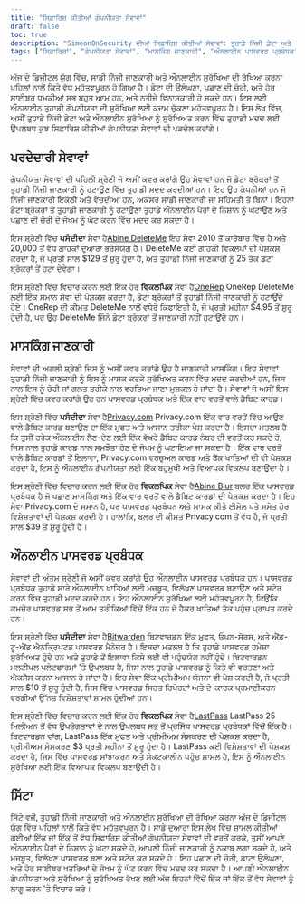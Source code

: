 ```yaml
---
title: "ਸਿਫ਼ਾਰਿਸ਼ ਕੀਤੀਆਂ ਗੋਪਨੀਯਤਾ ਸੇਵਾਵਾਂ"
draft: false
toc: true
description: "SimeonOnSecurity ਦੀਆਂ ਸਿਫ਼ਾਰਿਸ਼ ਕੀਤੀਆਂ ਸੇਵਾਵਾਂ: ਤੁਹਾਡੇ ਨਿੱਜੀ ਡੇਟਾ ਅਤੇ ਔਨਲਾਈਨ ਸੁਰੱਖਿਆ ਦੀ ਰੱਖਿਆ ਲਈ ਭਰੋਸੇਯੋਗ ਗੋਪਨੀਯਤਾ ਸੇਵਾਵਾਂ, ਜਾਣਕਾਰੀ ਮਾਸਕਿੰਗ ਹੱਲ, ਅਤੇ ਔਨਲਾਈਨ ਪਾਸਵਰਡ ਪ੍ਰਬੰਧਕਾਂ ਦੀ ਇੱਕ ਸੂਚੀ। ਪ੍ਰਮੁੱਖ ਡੇਟਾ ਬ੍ਰੋਕਰਾਂ ਤੋਂ ਰਿਕਾਰਡਾਂ ਨੂੰ ਮਿਟਾਉਣ, ਇੱਕ ਵਾਰ-ਵਰਤੋਂ ਵਾਲੇ ਡੈਬਿਟ ਕਾਰਡ ਬਣਾਉਣ, ਪਾਸਵਰਡ ਪ੍ਰਬੰਧਨ ਅਤੇ ਹੋਰ ਬਹੁਤ ਕੁਝ ਲਈ ਤਰਜੀਹੀ ਵਿਕਲਪਾਂ ਦੀ ਖੋਜ ਕਰੋ।"
tags: ["ਸਿਫ਼ਾਰਿਸ਼ਾਂ", "ਗੋਪਨੀਯਤਾ ਸੇਵਾਵਾਂ", "ਮਾਸਕਿੰਗ ਜਾਣਕਾਰੀ", "ਔਨਲਾਈਨ ਪਾਸਵਰਡ ਪ੍ਰਬੰਧਕ", "ਅਬਿਨੇ DeleteMe", "OneRep", "ਅਬਿਨੇ ਬਲਰ", "Privacy.com", "ਬਿਟਵਾਰਡਨ", "E2E ਐਨਕ੍ਰਿਪਟਡ", "ਔਨਲਾਈਨ ਪਾਸਵਰਡ ਮੈਨੇਜਰ"]
---
```

 ਅੱਜ ਦੇ ਡਿਜੀਟਲ ਯੁੱਗ ਵਿੱਚ, ਸਾਡੀ ਨਿੱਜੀ ਜਾਣਕਾਰੀ ਅਤੇ ਔਨਲਾਈਨ ਸੁਰੱਖਿਆ ਦੀ ਰੱਖਿਆ ਕਰਨਾ ਪਹਿਲਾਂ ਨਾਲੋਂ ਕਿਤੇ ਵੱਧ ਮਹੱਤਵਪੂਰਨ ਹੋ ਗਿਆ ਹੈ। ਡੇਟਾ ਦੀ ਉਲੰਘਣਾ, ਪਛਾਣ ਦੀ ਚੋਰੀ, ਅਤੇ ਹੋਰ ਸਾਈਬਰ ਧਮਕੀਆਂ ਸਭ ਬਹੁਤ ਆਮ ਹਨ, ਅਤੇ ਨਤੀਜੇ ਵਿਨਾਸ਼ਕਾਰੀ ਹੋ ਸਕਦੇ ਹਨ। ਇਸ ਲਈ ਔਨਲਾਈਨ ਤੁਹਾਡੀ ਗੋਪਨੀਯਤਾ ਦੀ ਸੁਰੱਖਿਆ ਲਈ ਕਦਮ ਚੁੱਕਣਾ ਮਹੱਤਵਪੂਰਨ ਹੈ। ਇਸ ਲੇਖ ਵਿੱਚ, ਅਸੀਂ ਤੁਹਾਡੇ ਨਿੱਜੀ ਡੇਟਾ ਅਤੇ ਔਨਲਾਈਨ ਸੁਰੱਖਿਆ ਨੂੰ ਸੁਰੱਖਿਅਤ ਕਰਨ ਵਿੱਚ ਤੁਹਾਡੀ ਮਦਦ ਲਈ ਉਪਲਬਧ ਕੁਝ ਸਿਫ਼ਾਰਿਸ਼ ਕੀਤੀਆਂ ਗੋਪਨੀਯਤਾ ਸੇਵਾਵਾਂ ਦੀ ਪੜਚੋਲ ਕਰਾਂਗੇ।

## ਪਰਦੇਦਾਰੀ ਸੇਵਾਵਾਂ

ਗੋਪਨੀਯਤਾ ਸੇਵਾਵਾਂ ਦੀ ਪਹਿਲੀ ਸ਼੍ਰੇਣੀ ਜੋ ਅਸੀਂ ਕਵਰ ਕਰਾਂਗੇ ਉਹ ਸੇਵਾਵਾਂ ਹਨ ਜੋ ਡੇਟਾ ਬ੍ਰੋਕਰਾਂ ਤੋਂ ਤੁਹਾਡੀ ਨਿੱਜੀ ਜਾਣਕਾਰੀ ਨੂੰ ਹਟਾਉਣ ਵਿੱਚ ਤੁਹਾਡੀ ਮਦਦ ਕਰਦੀਆਂ ਹਨ। ਇਹ ਉਹ ਕੰਪਨੀਆਂ ਹਨ ਜੋ ਨਿੱਜੀ ਜਾਣਕਾਰੀ ਇਕੱਠੀ ਅਤੇ ਵੇਚਦੀਆਂ ਹਨ, ਅਕਸਰ ਸਾਡੀ ਜਾਣਕਾਰੀ ਜਾਂ ਸਹਿਮਤੀ ਤੋਂ ਬਿਨਾਂ। ਇਹਨਾਂ ਡੇਟਾ ਬ੍ਰੋਕਰਾਂ ਤੋਂ ਤੁਹਾਡੀ ਜਾਣਕਾਰੀ ਨੂੰ ਹਟਾਉਣਾ ਤੁਹਾਡੇ ਔਨਲਾਈਨ ਪੈਰਾਂ ਦੇ ਨਿਸ਼ਾਨ ਨੂੰ ਘਟਾਉਣ ਅਤੇ ਪਛਾਣ ਦੀ ਚੋਰੀ ਦੇ ਜੋਖਮ ਨੂੰ ਘੱਟ ਕਰਨ ਵਿੱਚ ਮਦਦ ਕਰ ਸਕਦਾ ਹੈ।

ਇਸ ਸ਼੍ਰੇਣੀ ਵਿੱਚ **ਪਸੰਦੀਦਾ** ਸੇਵਾ ਹੈ[Abine DeleteMe](https://joindeleteme.com/refer?coupon=RFR-40867-7DWHR4) ਇਹ ਸੇਵਾ 2010 ਤੋਂ ਕਾਰੋਬਾਰ ਵਿੱਚ ਹੈ ਅਤੇ 20,000 ਤੋਂ ਵੱਧ ਗਾਹਕਾਂ ਦੁਆਰਾ ਭਰੋਸੇਯੋਗ ਹੈ। DeleteMe ਕਈ ਗਾਹਕੀ ਵਿਕਲਪਾਂ ਦੀ ਪੇਸ਼ਕਸ਼ ਕਰਦਾ ਹੈ, ਜੋ ਪ੍ਰਤੀ ਸਾਲ $129 ਤੋਂ ਸ਼ੁਰੂ ਹੁੰਦਾ ਹੈ, ਅਤੇ ਤੁਹਾਡੀ ਨਿੱਜੀ ਜਾਣਕਾਰੀ ਨੂੰ 25 ਤੱਕ ਡੇਟਾ ਬ੍ਰੋਕਰਾਂ ਤੋਂ ਹਟਾ ਦੇਵੇਗਾ।

ਇਸ ਸ਼੍ਰੇਣੀ ਵਿੱਚ ਵਿਚਾਰ ਕਰਨ ਲਈ ਇੱਕ ਹੋਰ **ਵਿਕਲਪਿਕ** ਸੇਵਾ ਹੈ[OneRep](https://onerep.com) OneRep DeleteMe ਲਈ ਇੱਕ ਸਮਾਨ ਸੇਵਾ ਦੀ ਪੇਸ਼ਕਸ਼ ਕਰਦਾ ਹੈ, ਡੇਟਾ ਬ੍ਰੋਕਰਾਂ ਤੋਂ ਤੁਹਾਡੀ ਨਿੱਜੀ ਜਾਣਕਾਰੀ ਨੂੰ ਹਟਾਉਂਦੇ ਹੋਏ। OneRep ਦੀ ਕੀਮਤ DeleteMe ਨਾਲੋਂ ਵਧੇਰੇ ਕਿਫਾਇਤੀ ਹੈ, ਜੋ ਪ੍ਰਤੀ ਮਹੀਨਾ $4.95 ਤੋਂ ਸ਼ੁਰੂ ਹੁੰਦੀ ਹੈ, ਪਰ ਉਹ DeleteMe ਜਿੰਨੇ ਡੇਟਾ ਬ੍ਰੋਕਰਾਂ ਤੋਂ ਜਾਣਕਾਰੀ ਨਹੀਂ ਹਟਾਉਂਦੇ ਹਨ।

## ਮਾਸਕਿੰਗ ਜਾਣਕਾਰੀ

ਸੇਵਾਵਾਂ ਦੀ ਅਗਲੀ ਸ਼੍ਰੇਣੀ ਜਿਸ ਨੂੰ ਅਸੀਂ ਕਵਰ ਕਰਾਂਗੇ ਉਹ ਹੈ ਜਾਣਕਾਰੀ ਮਾਸਕਿੰਗ। ਇਹ ਸੇਵਾਵਾਂ ਤੁਹਾਡੀ ਨਿੱਜੀ ਜਾਣਕਾਰੀ ਨੂੰ ਇਸ ਨੂੰ ਮਾਸਕ ਕਰਕੇ ਸੁਰੱਖਿਅਤ ਕਰਨ ਵਿੱਚ ਮਦਦ ਕਰਦੀਆਂ ਹਨ, ਜਿਸ ਨਾਲ ਇਸ ਨੂੰ ਚੋਰੀ ਜਾਂ ਗਲਤ ਤਰੀਕੇ ਨਾਲ ਵਰਤਿਆ ਜਾਣਾ ਮੁਸ਼ਕਲ ਹੋ ਜਾਂਦਾ ਹੈ। ਸੇਵਾਵਾਂ ਜੋ ਅਸੀਂ ਇਸ ਸ਼੍ਰੇਣੀ ਵਿੱਚ ਕਵਰ ਕਰਾਂਗੇ ਉਹ ਹਨ ਪਾਸਵਰਡ ਪ੍ਰਬੰਧਕ ਅਤੇ ਇੱਕ ਵਾਰ ਵਰਤੋਂ ਵਾਲੇ ਡੈਬਿਟ ਕਾਰਡ।

ਇਸ ਸ਼੍ਰੇਣੀ ਵਿੱਚ **ਪਸੰਦੀਦਾ** ਸੇਵਾ ਹੈ[Privacy.com](https://privacy.com/join/SU86Y) Privacy.com ਇੱਕ ਵਾਰ ਵਰਤੋਂ ਵਿੱਚ ਆਉਣ ਵਾਲੇ ਡੈਬਿਟ ਕਾਰਡ ਬਣਾਉਣ ਦਾ ਇੱਕ ਮੁਫਤ ਅਤੇ ਆਸਾਨ ਤਰੀਕਾ ਪੇਸ਼ ਕਰਦਾ ਹੈ। ਇਸਦਾ ਮਤਲਬ ਹੈ ਕਿ ਤੁਸੀਂ ਹਰੇਕ ਔਨਲਾਈਨ ਲੈਣ-ਦੇਣ ਲਈ ਇੱਕ ਵੱਖਰੇ ਡੈਬਿਟ ਕਾਰਡ ਨੰਬਰ ਦੀ ਵਰਤੋਂ ਕਰ ਸਕਦੇ ਹੋ, ਜਿਸ ਨਾਲ ਤੁਹਾਡੇ ਕਾਰਡ ਨਾਲ ਸਮਝੌਤਾ ਹੋਣ ਦੇ ਜੋਖਮ ਨੂੰ ਘਟਾਇਆ ਜਾ ਸਕਦਾ ਹੈ। ਇੱਕ ਵਾਰ ਵਰਤੋਂ ਵਾਲੇ ਡੈਬਿਟ ਕਾਰਡਾਂ ਤੋਂ ਇਲਾਵਾ, Privacy.com ਵਰਚੁਅਲ ਕਾਰਡ ਅਤੇ ਬੈਂਕ ਖਾਤਿਆਂ ਦੀ ਵੀ ਪੇਸ਼ਕਸ਼ ਕਰਦਾ ਹੈ, ਇਸ ਨੂੰ ਔਨਲਾਈਨ ਗੋਪਨੀਯਤਾ ਲਈ ਇੱਕ ਬਹੁਮੁਖੀ ਅਤੇ ਵਿਆਪਕ ਵਿਕਲਪ ਬਣਾਉਂਦਾ ਹੈ।

ਇਸ ਸ਼੍ਰੇਣੀ ਵਿੱਚ ਵਿਚਾਰ ਕਰਨ ਲਈ ਇੱਕ ਹੋਰ **ਵਿਕਲਪਿਕ** ਸੇਵਾ ਹੈ[Abine Blur](https://dnt.abine.com/#/ref_register/pC8ZbvQtt) ਬਲਰ ਇੱਕ ਪਾਸਵਰਡ ਪ੍ਰਬੰਧਕ ਹੈ ਜੋ ਪਛਾਣ ਮਾਸਕਿੰਗ ਅਤੇ ਇੱਕ ਵਾਰ ਵਰਤੋਂ ਵਾਲੇ ਡੈਬਿਟ ਕਾਰਡਾਂ ਦੀ ਪੇਸ਼ਕਸ਼ ਕਰਦਾ ਹੈ। ਇਹ ਸੇਵਾ Privacy.com ਦੇ ਸਮਾਨ ਹੈ, ਪਰ ਪਾਸਵਰਡ ਪ੍ਰਬੰਧਨ ਅਤੇ ਮਾਸਕ ਕੀਤੇ ਈਮੇਲ ਪਤੇ ਸਮੇਤ ਹੋਰ ਵਿਸ਼ੇਸ਼ਤਾਵਾਂ ਦੀ ਪੇਸ਼ਕਸ਼ ਕਰਦੀ ਹੈ। ਹਾਲਾਂਕਿ, ਬਲਰ ਦੀ ਕੀਮਤ Privacy.com ਤੋਂ ਵੱਧ ਹੈ, ਜੋ ਪ੍ਰਤੀ ਸਾਲ $39 ਤੋਂ ਸ਼ੁਰੂ ਹੁੰਦੀ ਹੈ।

## ਔਨਲਾਈਨ ਪਾਸਵਰਡ ਪ੍ਰਬੰਧਕ

ਸੇਵਾਵਾਂ ਦੀ ਅੰਤਮ ਸ਼੍ਰੇਣੀ ਜੋ ਅਸੀਂ ਕਵਰ ਕਰਾਂਗੇ ਉਹ ਔਨਲਾਈਨ ਪਾਸਵਰਡ ਪ੍ਰਬੰਧਕ ਹਨ। ਪਾਸਵਰਡ ਪ੍ਰਬੰਧਕ ਤੁਹਾਡੇ ਸਾਰੇ ਔਨਲਾਈਨ ਖਾਤਿਆਂ ਲਈ ਮਜ਼ਬੂਤ, ਵਿਲੱਖਣ ਪਾਸਵਰਡ ਬਣਾਉਣ ਅਤੇ ਸਟੋਰ ਕਰਨ ਵਿੱਚ ਤੁਹਾਡੀ ਮਦਦ ਕਰਦੇ ਹਨ। ਇਹ ਔਨਲਾਈਨ ਸੁਰੱਖਿਆ ਲਈ ਮਹੱਤਵਪੂਰਨ ਹੈ, ਕਿਉਂਕਿ ਕਮਜ਼ੋਰ ਪਾਸਵਰਡ ਸਭ ਤੋਂ ਆਮ ਤਰੀਕਿਆਂ ਵਿੱਚੋਂ ਇੱਕ ਹਨ ਜੋ ਹੈਕਰ ਖਾਤਿਆਂ ਤੱਕ ਪਹੁੰਚ ਪ੍ਰਾਪਤ ਕਰਦੇ ਹਨ।

ਇਸ ਸ਼੍ਰੇਣੀ ਵਿੱਚ **ਪਸੰਦੀਦਾ** ਸੇਵਾ ਹੈ[Bitwarden](https://bitwarden.com) ਬਿਟਵਾਰਡਨ ਇੱਕ ਮੁਫਤ, ਓਪਨ-ਸੋਰਸ, ਅਤੇ ਐਂਡ-ਟੂ-ਐਂਡ ਐਨਕ੍ਰਿਪਟਡ ਪਾਸਵਰਡ ਮੈਨੇਜਰ ਹੈ। ਇਸਦਾ ਮਤਲਬ ਹੈ ਕਿ ਤੁਹਾਡੇ ਪਾਸਵਰਡ ਹਮੇਸ਼ਾ ਸੁਰੱਖਿਅਤ ਹੁੰਦੇ ਹਨ ਅਤੇ ਤੁਹਾਡੇ ਤੋਂ ਇਲਾਵਾ ਕਿਸੇ ਲਈ ਵੀ ਪਹੁੰਚਯੋਗ ਨਹੀਂ ਹੁੰਦੇ। ਬਿਟਵਾਰਡਨ ਮਲਟੀਪਲ ਪਲੇਟਫਾਰਮਾਂ 'ਤੇ ਉਪਲਬਧ ਹੈ, ਜਿਸ ਨਾਲ ਤੁਹਾਡੇ ਪਾਸਵਰਡ ਨੂੰ ਕਿਤੇ ਵੀ ਵਰਤਣਾ ਅਤੇ ਐਕਸੈਸ ਕਰਨਾ ਆਸਾਨ ਹੋ ਜਾਂਦਾ ਹੈ। ਇਹ ਸੇਵਾ ਇੱਕ ਪ੍ਰੀਮੀਅਮ ਯੋਜਨਾ ਵੀ ਪੇਸ਼ ਕਰਦੀ ਹੈ, ਜੋ ਪ੍ਰਤੀ ਸਾਲ $10 ਤੋਂ ਸ਼ੁਰੂ ਹੁੰਦੀ ਹੈ, ਜਿਸ ਵਿੱਚ ਪਾਸਵਰਡ ਸਿਹਤ ਰਿਪੋਰਟਾਂ ਅਤੇ ਦੋ-ਕਾਰਕ ਪ੍ਰਮਾਣੀਕਰਨ ਵਰਗੀਆਂ ਉੱਨਤ ਵਿਸ਼ੇਸ਼ਤਾਵਾਂ ਸ਼ਾਮਲ ਹੁੰਦੀਆਂ ਹਨ।

ਇਸ ਸ਼੍ਰੇਣੀ ਵਿੱਚ ਵਿਚਾਰ ਕਰਨ ਲਈ ਇੱਕ ਹੋਰ **ਵਿਕਲਪਿਕ** ਸੇਵਾ ਹੈ[LastPass](https://www.lastpass.com/) LastPass 25 ਮਿਲੀਅਨ ਤੋਂ ਵੱਧ ਉਪਭੋਗਤਾਵਾਂ ਦੇ ਨਾਲ ਉਪਲਬਧ ਸਭ ਤੋਂ ਪ੍ਰਸਿੱਧ ਪਾਸਵਰਡ ਪ੍ਰਬੰਧਕਾਂ ਵਿੱਚੋਂ ਇੱਕ ਹੈ। ਬਿਟਵਾਰਡਨ ਵਾਂਗ, LastPass ਇੱਕ ਮੁਫਤ ਅਤੇ ਪ੍ਰੀਮੀਅਮ ਸੰਸਕਰਣ ਦੀ ਪੇਸ਼ਕਸ਼ ਕਰਦਾ ਹੈ, ਪ੍ਰੀਮੀਅਮ ਸੰਸਕਰਣ $3 ਪ੍ਰਤੀ ਮਹੀਨਾ ਤੋਂ ਸ਼ੁਰੂ ਹੁੰਦਾ ਹੈ। LastPass ਕਈ ਵਿਸ਼ੇਸ਼ਤਾਵਾਂ ਦੀ ਪੇਸ਼ਕਸ਼ ਕਰਦਾ ਹੈ, ਜਿਸ ਵਿੱਚ ਪਾਸਵਰਡ ਸਾਂਝਾਕਰਨ ਅਤੇ ਸੰਕਟਕਾਲੀਨ ਪਹੁੰਚ ਸ਼ਾਮਲ ਹੈ, ਇਸ ਨੂੰ ਔਨਲਾਈਨ ਸੁਰੱਖਿਆ ਲਈ ਇੱਕ ਵਿਆਪਕ ਵਿਕਲਪ ਬਣਾਉਂਦੀ ਹੈ।

## ਸਿੱਟਾ

ਸਿੱਟੇ ਵਜੋਂ, ਤੁਹਾਡੀ ਨਿੱਜੀ ਜਾਣਕਾਰੀ ਅਤੇ ਔਨਲਾਈਨ ਸੁਰੱਖਿਆ ਦੀ ਰੱਖਿਆ ਕਰਨਾ ਅੱਜ ਦੇ ਡਿਜੀਟਲ ਯੁੱਗ ਵਿੱਚ ਪਹਿਲਾਂ ਨਾਲੋਂ ਕਿਤੇ ਵੱਧ ਮਹੱਤਵਪੂਰਨ ਹੈ। ਸਾਡੇ ਦੁਆਰਾ ਇਸ ਲੇਖ ਵਿੱਚ ਸ਼ਾਮਲ ਕੀਤੀਆਂ ਗਈਆਂ ਇੱਕ ਜਾਂ ਇੱਕ ਤੋਂ ਵੱਧ ਸਿਫ਼ਾਰਿਸ਼ ਕੀਤੀਆਂ ਗੋਪਨੀਯਤਾ ਸੇਵਾਵਾਂ ਦੀ ਵਰਤੋਂ ਕਰਕੇ, ਤੁਸੀਂ ਆਪਣੇ ਔਨਲਾਈਨ ਪੈਰਾਂ ਦੇ ਨਿਸ਼ਾਨ ਨੂੰ ਘਟਾ ਸਕਦੇ ਹੋ, ਆਪਣੀ ਨਿੱਜੀ ਜਾਣਕਾਰੀ ਨੂੰ ਨਕਾਬ ਲਗਾ ਸਕਦੇ ਹੋ, ਅਤੇ ਮਜ਼ਬੂਤ, ਵਿਲੱਖਣ ਪਾਸਵਰਡ ਬਣਾ ਅਤੇ ਸਟੋਰ ਕਰ ਸਕਦੇ ਹੋ। ਇਹ ਪਛਾਣ ਦੀ ਚੋਰੀ, ਡਾਟਾ ਉਲੰਘਣਾ, ਅਤੇ ਹੋਰ ਸਾਈਬਰ ਖਤਰਿਆਂ ਦੇ ਜੋਖਮ ਨੂੰ ਘੱਟ ਕਰਨ ਵਿੱਚ ਮਦਦ ਕਰ ਸਕਦਾ ਹੈ। ਆਪਣੀ ਔਨਲਾਈਨ ਗੋਪਨੀਯਤਾ ਅਤੇ ਸੁਰੱਖਿਆ ਨੂੰ ਸੁਰੱਖਿਅਤ ਰੱਖਣ ਲਈ ਅੱਜ ਇਹਨਾਂ ਵਿੱਚੋਂ ਇੱਕ ਜਾਂ ਇੱਕ ਤੋਂ ਵੱਧ ਸੇਵਾਵਾਂ ਨੂੰ ਲਾਗੂ ਕਰਨ 'ਤੇ ਵਿਚਾਰ ਕਰੋ।

